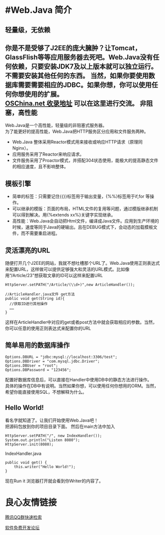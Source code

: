 #Web.Java 简介
=========
轻量级，无依赖
----
你是不是受够了J2EE的庞大臃肿？让Tomcat，GlassFlish等等应用服务器去死吧。Web.Java没有任何依赖，只要安装JDK7及以上版本就可以独立运行。不需要安装其他任何的东西。
当然，如果你要使用数据库需要需要相应的JDBC。如果你想，你可以使用任何你想使用的扩展。  
[OSChina.net 收录地址](http://www.oschina.net/p/webjava) 可以在这里进行交流。
非阻塞，高性能
----
Web.Java是一个高性能，轻量级的非阻塞式服务器。  
为了能更好的提高性能，Web.Java把HTTP服务区分应用和文件服务两种。
  - Web.Java 整体采用Reactor模式用来接收或响应HTTP请求（原理同Nginx）。
  - 应用服务采用了Reactor来响应请求。
  - 文件服务采用了Proactor模式，并搭配304状态使用，能极大的提高静态文件的相应速度，且不影响整体。

模板引擎
----
 - 简单的标签：只需要记住{{}}标签用于输出变量，{%%}标签用于if,for 等操作。
 - 可以继承的模版：页面的布局，HTML文件的复用等问题，通过模版继承机制可以得到解决。用{%extends xx%}关键字实现继承。  
 - 高性能：Web.Java会自动把Html文件，编译成Java文件。应用到生产环境的时候，速度等同于Java的硬输出。且在DEBUG模式下，会动态的加载模板文件，而不需要重启进程。



灵活漂亮的URL
----
随便打开几个J2EE的网站，我就不想吐槽那个URL了。Web.Java使用正则表达式来配置URL，这样做可以提供足够强大和灵活的URL模式。比如像用“/Article/23”想获取文章的ID可以这样来配置URL  
```
HttpServer.setPATH("/Article/(\\d+)",new ArticleHandler());  

//ArticleHandler.java文件 get方法
public void get(String id){  
  //获取ID进行其他操作
  ……  
}  
```  
这样在ArticleHandler中对应的get或者post方法中就会获取相应的参数。当然，你可以任意的使用正则表达式来配置你的URL  

简单易用的数据库操作
----
```
Options.DBURL = "jdbc:mysql://localhost:3306/test";
Options.DBDriver = "com.mysql.jdbc.Driver";
Options.DBUser = "root";
Options.DBPassword = "123456";
```
配置好数据库信息后，可以直接在Handler中使用DB中的静态方法进行操作。  
具体的操作在DB中有说明。当然如果你想，可以使用任何你想用的ORM。当然，希望你能直接使用SQL，不想解释为什么。

Hello World!
----
看名字就知道了。让我们开始使用Web.Java吧！  
把源码包放到你的项目目录下面。
然后在main方法中加入
```
HttpServer.setPATH("/", new IndexHandler());
System.out.println("Listen 8080");
HttpServer.init(8080);
```
IndexHandler.java
```
public void get() {
    this.writer("Hello World!");
}
```
现在Run it 浏览器打开就会看到你Writer的内容了。  


 # 良心友情链接

[腾讯QQ群快速检索](http://u.720life.cn/s/8cf73f7c)

[软件免费开发论坛](http://u.720life.cn/s/bbb01dc0)